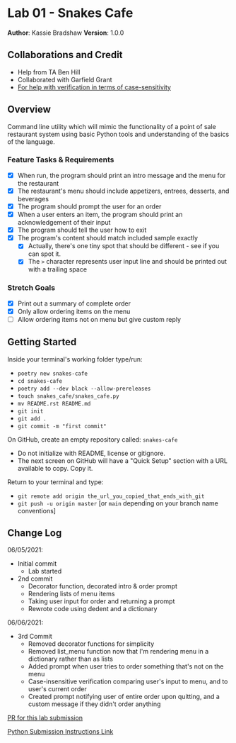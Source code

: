 # Lab 01 - Snakes Cafe

**Author**: Kassie Bradshaw
**Version**: 1.0.0

## Collaborations and Credit

* Help from TA Ben Hill
* Collaborated with Garfield Grant
* [For help with verification in terms of case-sensitivity](https://stackoverflow.com/questions/50563844/access-python-dictionary-with-case-insensitive-string)

## Overview

Command line utility which will mimic the functionality of a point of sale restaurant system using basic Python tools and understanding of the basics of the language.

### Feature Tasks & Requirements

* [x] When run, the program should print an intro message and the menu for the restaurant
* [x] The restaurant's menu should include appetizers, entrees, desserts, and beverages
* [x] The program should prompt the user for an order
* [x] When a user enters an item, the program should print an acknowledgement of their input
* [x] The program should tell the user how to exit
* [x] The program's content should match included sample exactly
  * [x] Actually, there's one tiny spot that should be different - see if you can spot it.
  * [x] The ```>``` character represents user input line and should be printed out with a trailing space

### Stretch Goals

* [x] Print out a summary of complete order
* [x] Only allow ordering items on the menu
* [ ] Allow ordering items not on menu but give custom reply

## Getting Started

Inside your terminal's working folder type/run:

* ```poetry new snakes-cafe```
* ```cd snakes-cafe```
* ```poetry add --dev black --allow-prereleases```
* ```touch snakes_cafe/snakes_cafe.py```
* ```mv README.rst README.md```
* ```git init```
* ```git add .```
* ```git commit -m "first commit"```

On GitHub, create an empty repository called: ```snakes-cafe```

* Do not initialize with README, license or gitignore.
* The next screen on GitHub will have a "Quick Setup" section with a URL available to copy. Copy it.

Return to your terminal and type:

* ```git remote add origin the_url_you_copied_that_ends_with_git```
* ```git push -u origin master``` [or ```main``` depending on your branch name conventions]

## Change Log

06/05/2021:

* Initial commit
  * Lab started
* 2nd commit
  * Decorator function, decorated intro & order prompt
  * Rendering lists of menu items
  * Taking user input for order and returning a prompt
  * Rewrote code using dedent and a dictionary

06/06/2021:

* 3rd Commit
  * Removed decorator functions for simplicity
  * Removed list_menu function now that I'm rendering menu in a dictionary rather than as lists
  * Added prompt when user tries to order something that's not on the menu
  * Case-insensitive verification comparing user's input to menu, and to user's current order
  * Created prompt notifying user of entire order upon quitting, and a custom message if they didn't order anything

[PR for this lab submission](https://github.com/kassiebradshaw/snakes-cafe/pull/1)

[Python Submission Instructions Link](https://codefellows.github.io/code-401-python-guide/reference/submission-instructions/labs/)